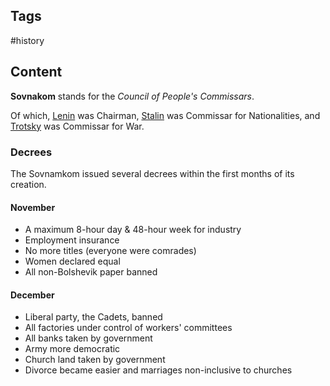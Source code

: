 ---
---

## Tags

#history

## Content

**Sovnakom** stands for the *Council of People's Commissars*.

Of which, [Lenin](Vladimir-Lenin) was Chairman, [Stalin](Joseph-Stalin) was Commissar for Nationalities, and [Trotsky](Leon-Trotsky) was Commissar for War.

### Decrees

The Sovnamkom issued several decrees within the first months of its creation.

#### November

- A maximum 8-hour day & 48-hour week for industry
- Employment insurance
- No more titles (everyone were comrades)
- Women declared equal
- All non-Bolshevik paper banned

#### December

- Liberal party, the Cadets, banned
- All factories under control of workers' committees
- All banks taken by government
- Army more democratic
- Church land taken by government
- Divorce became easier and marriages non-inclusive to churches
